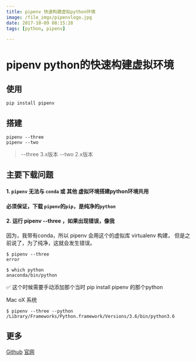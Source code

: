 ```yaml
---
title: pipenv 快速构建虚拟python环境
image: /file_imgs/pipenvlogo.jpg
date: 2017-10-09 08:15:28
tags: [python, pipenv]

---
```


# pipenv python的快速构建虚拟环境

## 使用

```
pip install pipenv
```

## 搭建

```
pipenv --three 
pipenv --two
```

> --three 3.x版本
> --two 2.x版本

## 主要下载问题

#### 1. ``pipenv`` 无法与 ``conda`` 或 其他 虚拟环境搭建python环境共用

#### 必须保证，下载 ``pipenv``的``pip``，是纯净的``python``

#### 2. 运行 pipenv --three ，如果出现错误，像我

因为，我带有conda，所以 pipenv 会用这个的虚拟库 virtualenv 构建，
但是之前说了，为了纯净，这就会发生错误。

```
$ pipenv --three
error

$ which python
anaconda/bin/python
```

✅ 这个时候需要手动添加那个当时 pip install pipenv 的那个python

Mac oX 系统

```
$ pipenv --three --python /Library/Frameworks/Python.framework/Versions/3.6/bin/python3.6
```

## 更多

[Github](https://github.com/kennethreitz/pipenv)
[官网](https://docs.pipenv.org/)